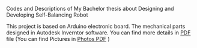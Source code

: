 Codes and Descriptions of My Bachelor thesis about Designing and Developing Self-Balancing Robot 

 This project is based on Arduino electronic board. 
 The mechanical parts designed in Autodesk Inverntor software.
You can find more details in [PDF](https://github.com/ahmadkh1995/Self-Balancing/blob/master/Summery.pdf) file
(You can find Pictures in [Photos PDF](https://github.com/ahmadkh1995/Self-Balancing/tree/master/Photos) )
